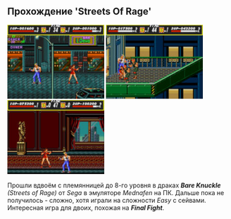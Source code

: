 <!--2022-11-06 15:59:01-->
## Прохождение 'Streets Of Rage'
<td><img src="./Bare-Knuckle_0.jpg" alt="" width="220px">
<td><img src="./Bare-Knuckle_1.jpg" alt="" width="220px">
<td><img src="./Bare-Knuckle_2.jpg" alt="" width="220px">

Прошли вдвоём с племянницей до 8-го уровня в драках ***Bare Knuckle*** *(Streets of Rage)* от *Sega*
в эмуляторе *Mednafen* на ПК. Дальше пока не получилось - сложно, хотя играли на сложности *Easy* с сейвами.
Интересная игра для двоих, похожая на ***Final Fight***.
